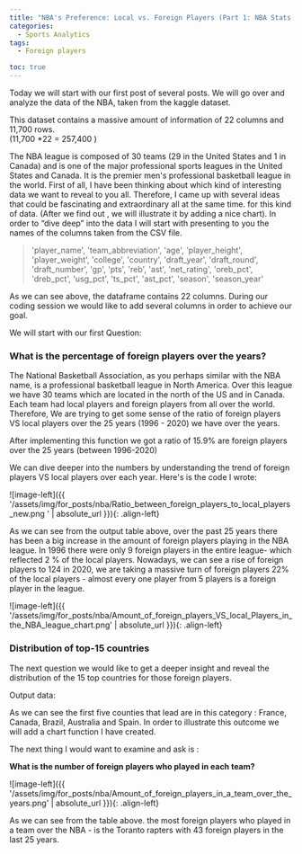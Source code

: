 ```yaml
---
title: "NBA's Preference: Local vs. Foreign Players (Part 1: NBA Stats Series)"
categories:
  - Sports Analytics
tags:
  - Foreign players

toc: true
---
```


Today we will start with our first post of several posts.  We will go over and analyze the data of the NBA,  taken from the kaggle dataset.

This dataset contains a massive amount of information of  22 columns and 11,700 rows.  
(11,700 *22 = 257,400 )

The NBA  league is composed of 30 teams (29 in the United States and 1 in Canada) and is one of the major professional sports leagues in the United States and Canada. It is the premier men's professional basketball league in the world.
First of all, I have been thinking about which kind of interesting data we want to reveal to you all.
Therefore, I came up with several ideas that could be fascinating and extraordinary all at the same time. for this kind of data.  (After we find out , we will illustrate  it by adding a nice chart).
In order to “dive deep” into the data I will start with  presenting to you the names of the columns  taken from the CSV file.

>'player_name', 'team_abbreviation', 'age', 'player_height', 'player_weight', 'college', 'country', 'draft_year', 'draft_round', 'draft_number', 'gp', 'pts', 'reb', 'ast', 'net_rating', 'oreb_pct', 'dreb_pct', 'usg_pct', 'ts_pct', 'ast_pct', 'season', 'season_year'


As we can see above, the dataframe contains 22 columns. During our coding session we would like to add several columns in order to achieve our goal. 


We will start with our first Question:

### **What is the percentage of foreign players over the years?**

The National Basketball Association, as you perhaps similar with the NBA name,  is a professional basketball league in North America. Over this league we have 30 teams which are located in the north of the US and in Canada. Each team had local players and foreign players from all over the world.
Therefore, We are trying to get some sense of the ratio of foreign players VS local players over the 25 years (1996 - 2020)  we have over the years.



After implementing this function we got a ratio of 15.9% are foreign players over the 25 years (between 1996-2020)

We can dive deeper into the numbers by understanding the trend of foreign players VS  local players over each year.
Here's is the code I wrote:
<script src="https://gist.github.com/AnalyticsForPleasure/de555af910f9aa51088b90049b99f4d5.js"></script>

![image-left]({{ '/assets/img/for_posts/nba/Ratio_between_foreign_players_to_local_players_new.png
' | absolute_url }}){: .align-left} 


As we can see from the output table above, over the past 25 years there has been a big increase  in the amount of foreign players playing in the NBA league. In 1996 there were only 9 foreign players in the entire league- which reflected 2 % of the local players. Nowadays, we can see a rise of foreign players to 124 in 2020, we are taking a massive turn of foreign players 22% of the local players - almost every one player from 5 players is a foreign player in the league. 



![image-left]({{ '/assets/img/for_posts/nba/Amount_of_foreign_players_VS_local_Players_in_the_NBA_league_chart.png' | absolute_url }}){: .align-left}






### Distribution of top-15 countries

The next question we would like to get a deeper insight and reveal the distribution of the 15 top countries for those foreign players.


<script src="https://gist.github.com/AnalyticsForPleasure/10d93beee6870dcfedaa245b04381758.js"></script>


Output data:








As we can see the first five counties that lead are in this category : France, Canada, Brazil, Australia and Spain.
In order to illustrate this outcome we will add a chart function I have created.




The next thing I would want to examine and ask is :

 **What is the number of foreign players who played in each team?**






<script src="https://gist.github.com/AnalyticsForPleasure/2fe01c16a01ac322abbdd2c2ec0b7fe7.js"></script>



![image-left]({{ '/assets/img/for_posts/nba/Amount_of_foreign_players_in_a_team_over_the_years.png' | absolute_url }}){: .align-left} 


As we can see from the table above. the most foreign players who played in a team over the NBA - is the Toranto rapters with 43 foreign players in the last 25 years.